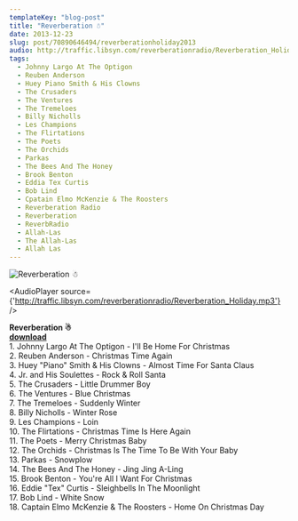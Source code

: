 ```yaml
---
templateKey: "blog-post"
title: "Reverberation ☃"
date: 2013-12-23
slug: post/70890646494/reverberationholiday2013
audio: http://traffic.libsyn.com/reverberationradio/Reverberation_Holiday.mp3
tags:
  - Johnny Largo At The Optigon
  - Reuben Anderson
  - Huey Piano Smith & His Clowns
  - The Crusaders
  - The Ventures
  - The Tremeloes
  - Billy Nicholls
  - Les Champions
  - The Flirtations
  - The Poets
  - The Orchids
  - Parkas
  - The Bees And The Honey
  - Brook Benton
  - Eddia Tex Curtis
  - Bob Lind
  - Cpatain Elmo McKenzie & The Roosters
  - Reverberation Radio
  - Reverberation
  - ReverbRadio
  - Allah-Las
  - The Allah-Las
  - Allah Las
---
```


![Reverberation ☃](../images/3fa64053a62a2a3cb3d10b3d475cf80d170123aabb3861adea0955d48e8ae4c1.jpg)

<AudioPlayer source={'http://traffic.libsyn.com/reverberationradio/Reverberation_Holiday.mp3'} />

<p><strong>Reverberation &#9731;<br /></strong><strong><a href="http://traffic.libsyn.com/reverberationradio/Reverberation_Holiday.mp3" title="download">download</a><br /></strong>1. Johnny Largo At The Optigon - I'll Be Home For Christmas<br />2. Reuben Anderson - Christmas Time Again<br />3. Huey "Piano" Smith &amp; His Clowns - Almost Time For Santa Claus<br />4. Jr. and His Soulettes - Rock &amp; Roll Santa<br />5. The Crusaders - Little Drummer Boy<br />6. The Ventures - Blue Christmas<br />7. The Tremeloes - Suddenly Winter<br />8. Billy Nicholls - Winter Rose<br />9. Les Champions - Loin<br />10. The Flirtations - Christmas Time Is Here Again<br />11. The Poets - Merry Christmas Baby<br />12. The Orchids - Christmas Is The Time To Be With Your Baby<br />13. Parkas - Snowplow<br />14. The Bees And The Honey - Jing Jing A-Ling<br />15. Brook Benton - You're All I Want For Christmas<br />16. Eddie "Tex" Curtis - Sleighbells In The Moonlight<br />17. Bob Lind - White Snow<br />18. Captain Elmo McKenzie &amp; The Roosters - Home On Christmas Day</p>
